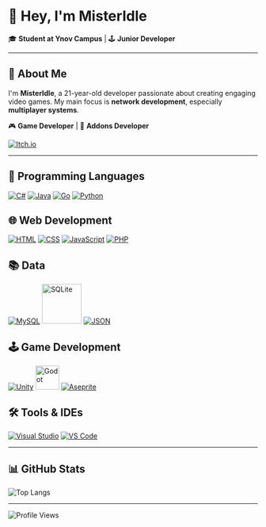 # 👋 Hey, I'm **MisterIdle**  
🎓 **Student at Ynov Campus** | 🕹️ **Junior Developer**

---

## 🚀 About Me  
I'm **MisterIdle**, a 21-year-old developer passionate about creating engaging video games. My main focus is **network development**, especially **multiplayer systems**.

🎮 **Game Developer** | 🔩 **Addons Developer**

[![Itch.io](https://img.shields.io/badge/Itch.io-Discover%20My%20Games-red?style=for-the-badge&logo=itch.io)](https://misteridle.itch.io/)

---

## 📌 **Programming Languages**  
<p align="left">
  <a href="https://learn.microsoft.com/en-us/dotnet/csharp/"><img src="https://img.icons8.com/color/48/000000/c-sharp-logo.png" alt="C#"/></a>
  <a href="https://www.java.com/"><img src="https://img.icons8.com/color/48/000000/java-coffee-cup-logo.png" alt="Java"/></a>
  <a href="https://go.dev/"><img src="https://img.icons8.com/color/48/000000/golang.png" alt="Go"/></a>
  <a href="https://www.python.org/"><img src="https://img.icons8.com/color/48/000000/python.png" alt="Python"/></a>
</p>


## 🌐 **Web Development**  
<p align="left">
  <a href="https://developer.mozilla.org/en-US/docs/Web/HTML"><img src="https://img.icons8.com/color/48/000000/html-5.png" alt="HTML"/></a>
  <a href="https://developer.mozilla.org/en-US/docs/Web/CSS"><img src="https://img.icons8.com/color/48/000000/css3.png" alt="CSS"/></a>
  <a href="https://developer.mozilla.org/en-US/docs/Web/JavaScript"><img src="https://img.icons8.com/color/48/000000/javascript.png" alt="JavaScript"/></a>
  <a href="https://www.php.net/"><img src="https://img.icons8.com/color/48/000000/php.png" alt="PHP"/></a>
</p>

## 📚 **Data**  
<p align="left">
  <a href="https://www.mysql.com/"><img src="https://img.icons8.com/color/48/000000/mysql-logo.png" alt="MySQL"/></a>
  <a href="https://www.sqlite.org/"><img src="https://upload.wikimedia.org/wikipedia/commons/3/38/SQLite370.svg" width="80" alt="SQLite"/></a>
  <a href="https://www.json.org/"><img src="https://img.icons8.com/color/48/000000/json.png" alt="JSON"/></a>
</p>

## 🕹️ **Game Development**  
<p align="left">
  <a href="https://unity.com/"><img src="https://img.icons8.com/color/48/000000/unity.png" alt="Unity"/></a>
  <a href="https://godotengine.org/"><img src="https://upload.wikimedia.org/wikipedia/commons/6/6a/Godot_icon.svg" width="48" alt="Godot"/></a>
  <a href="https://www.aseprite.org/"><img src="https://img.icons8.com/ios/48/ffffff/aseprite.png" alt="Aseprite"/></a>
</p>

## 🛠️ **Tools & IDEs**  
<p align="left">
  <a href="https://visualstudio.microsoft.com/"><img src="https://img.icons8.com/color/48/000000/visual-studio.png" alt="Visual Studio"/></a>
  <a href="https://code.visualstudio.com/"><img src="https://img.icons8.com/color/48/000000/visual-studio-code-2019.png" alt="VS Code"/></a>
</p>

---

## 📊 GitHub Stats  
<p align="left">
  <img src="https://github-readme-stats.vercel.app/api/top-langs/?username=MisterIdle&layout=compact&theme=radical" alt="Top Langs"/>
</p>

---

![Profile Views](https://komarev.com/ghpvc/?username=MisterIdle&style=for-the-badge)
